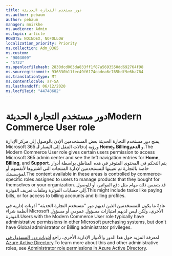 ```yaml
---
title: دور مستخدم التجارة الحديثة
ms.author: pebaum
author: pebaum
manager: mnirkhe
ms.audience: Admin
ms.topic: article
ROBOTS: NOINDEX, NOFOLLOW
localization_priority: Priority
ms.collection: Adm_O365
ms.custom:
- "9003009"
- "5722"
ms.openlocfilehash: 2830dcd063da833ff1f87a5693550dd692764f98
ms.sourcegitcommit: 936330b11fec49f6174eadea6c765bdf9e6ba784
ms.translationtype: MT
ms.contentlocale: ar-SA
ms.lasthandoff: 06/12/2020
ms.locfileid: "44748682"
---
```

# <a name="modern-commerce-user-role"></a><span data-ttu-id="a3994-102">دور مستخدم التجارة الحديثة</span><span class="sxs-lookup"><span data-stu-id="a3994-102">Modern Commerce User role</span></span>

<span data-ttu-id="a3994-103">يمنح دور مستخدم التجارة الحديثة بعض المستخدمين الإذن بالوصول إلى مركز الإدارة Microsoft 365 ورؤية إدخالات التنقل إلى اليسار **لـ Home**و **Billing**و **الدعم**.</span><span class="sxs-lookup"><span data-stu-id="a3994-103">The Modern Commerce User role gives certain users permission to access Microsoft 365 admin center and see the left navigation entries for **Home**, **Billing**, and **Support**.</span></span> <span data-ttu-id="a3994-104">يتم التحكم في المحتوى المتوفر في هذه المناطق بواسطة أدوار خاصة بالتجارة تم تعيينها للمستخدمين لإدارة المنتجات التي اشتروها لأنفسهم أو لمؤسستك.</span><span class="sxs-lookup"><span data-stu-id="a3994-104">The content available in these areas is controlled by commerce-specific roles assigned to users to manage products that they bought for themselves or your organization.</span></span> <span data-ttu-id="a3994-105">قد يتضمن ذلك مهام مثل دفع الفواتير، أو للوصول إلى حسابات الفوترة وملفات تعريف الفوترة.</span><span class="sxs-lookup"><span data-stu-id="a3994-105">This might include tasks like paying bills, or for access to billing accounts and billing profiles.</span></span>

<span data-ttu-id="a3994-106">عادةً ما يكون للمستخدمين الذين لديهم دور "مستخدم التجارة الحديثة" أذونات إدارية في أنظمة شراء Microsoft الأخرى، ولكن ليس لديهم امتيازات مسؤول عمومي أو مسؤول الفوترة.</span><span class="sxs-lookup"><span data-stu-id="a3994-106">Users with the Modern Commerce User role typically have administrative permissions in other Microsoft purchasing systems, but don't have Global administrator or Billing administrator privileges.</span></span>

<span data-ttu-id="a3994-107">لمعرفة المزيد حول هذا الدور والأدوار الإدارية الأخرى، راجع [أذونات دور المسؤول في Azure Active Directory](https://docs.microsoft.com/azure/active-directory/users-groups-roles/directory-assign-admin-roles#modern-commerce-administrator).</span><span class="sxs-lookup"><span data-stu-id="a3994-107">To learn more about this and other administrative roles, see [Administrator role permissions in Azure Active Directory](https://docs.microsoft.com/azure/active-directory/users-groups-roles/directory-assign-admin-roles#modern-commerce-administrator).</span></span>